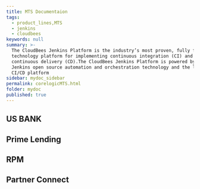 ```yaml
---
title: MTS Documentaion
tags:
  - product_lines,MTS
  - jenkins
  - cloudbees
keywords: null
summary: >-
  The CloudBees Jenkins Platform is the industry’s most proven, fully featured
  technology platform for implementing continuous integration (CI) and
  continuous delivery (CD).The CloudBees Jenkins Platform is powered by the
  Jenkins open source automation and orchestration technology and the leading
  CI/CD platform
sidebar: mydoc_sidebar
permalink: corelogicMTS.html
folder: mydoc
published: true
---
```


## US BANK

## Prime Lending

## RPM

## Partner Connect
